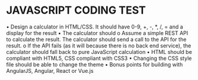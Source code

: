 # JAVASCRIPT CODING TEST

•	Design a calculator in HTML/CSS. It should have 0-9, +, -, *, /, = and a display for the result
•	The calculator should
o	Assume a simple REST API to calculate the result. The calculator should send a call to the API for the result.
o	If the API fails (as it will because there is no back end service), the calculator should fall back to pure JavaScript calculation
•	HTML should be compliant with HTML5, CSS compliant with CSS3
•	Changing the CSS style file should be able to change the theme
•	Bonus points for building with AngularJS, Angular, React or Vue.js
